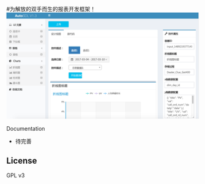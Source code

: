 #为解放的双手而生的报表开发框架！
![ttt](https://github.com/YliuChina/arpage/blob/master/app/fristpage.png?raw=true)

Documentation

- 待完善
## License

GPL v3


